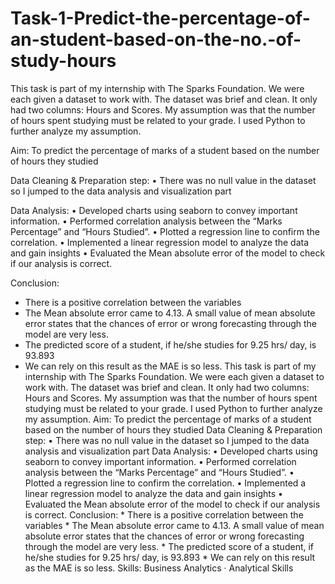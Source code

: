 # Task-1-Predict-the-percentage-of-an-student-based-on-the-no.-of-study-hours

This task is part of my internship with The Sparks Foundation. We were each given a dataset to work with. The dataset was brief and clean. It only had two columns: Hours and Scores. My assumption was that the number of hours spent studying must be related to your grade. I used Python to further analyze my assumption.

Aim:
To predict the percentage of marks of a student based on the number of hours they studied

Data Cleaning & Preparation step:
• There was no null value in the dataset so I jumped to the data analysis and visualization part

Data Analysis:
• Developed charts using seaborn to convey important information.
• Performed correlation analysis between the “Marks Percentage” and “Hours Studied”.
• Plotted a regression line to confirm the correlation.
• Implemented a linear regression model to analyze the data and gain insights
• Evaluated the Mean absolute error of the model to check if our analysis is correct.

Conclusion:
* There is a positive correlation between the variables
* The Mean absolute error came to 4.13. A small value of mean absolute error states that the chances of error or wrong forecasting through the model are very less.
* The predicted score of a student, if he/she studies for 9.25 hrs/ day, is 93.893
* We can rely on this result as the MAE is so less.
This task is part of my internship with The Sparks Foundation. We were each given a dataset to work with. The dataset was brief and clean. It only had two columns: Hours and Scores. My assumption was that the number of hours spent studying must be related to your grade. I used Python to further analyze my assumption. Aim: To predict the percentage of marks of a student based on the number of hours they studied Data Cleaning & Preparation step: • There was no null value in the dataset so I jumped to the data analysis and visualization part Data Analysis: • Developed charts using seaborn to convey important information. • Performed correlation analysis between the “Marks Percentage” and “Hours Studied”. • Plotted a regression line to confirm the correlation. • Implemented a linear regression model to analyze the data and gain insights • Evaluated the Mean absolute error of the model to check if our analysis is correct. Conclusion: * There is a positive correlation between the variables * The Mean absolute error came to 4.13. A small value of mean absolute error states that the chances of error or wrong forecasting through the model are very less. * The predicted score of a student, if he/she studies for 9.25 hrs/ day, is 93.893 * We can rely on this result as the MAE is so less.
Skills: Business Analytics · Analytical Skills
